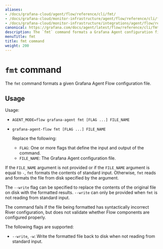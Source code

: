```yaml
---
aliases:
- /docs/grafana-cloud/agent/flow/reference/cli/fmt/
- /docs/grafana-cloud/monitor-infrastructure/agent/flow/reference/cli/fmt/
- /docs/grafana-cloud/monitor-infrastructure/integrations/agent/flow/reference/cli/fmt/
canonical: https://grafana.com/docs/agent/latest/flow/reference/cli/fmt/
description: The `fmt` command formats a Grafana Agent configuration file.
menuTitle: fmt
title: fmt command
weight: 200
---
```


# `fmt` command

The `fmt` command formats a given Grafana Agent Flow configuration file.

## Usage

Usage:

* `AGENT_MODE=flow grafana-agent fmt [FLAG ...] FILE_NAME`
* `grafana-agent-flow fmt [FLAG ...] FILE_NAME`

   Replace the following:

   * `FLAG`: One or more flags that define the input and output of the command.
   * `FILE_NAME`: The Grafana Agent configuration file.

If the `FILE_NAME` argument is not provided or if the `FILE_NAME` argument is
equal to `-`, `fmt` formats the contents of standard input. Otherwise,
`fmt` reads and formats the file from disk specified by the argument.

The `--write` flag can be specified to replace the contents of the original
file on disk with the formatted results. `--write` can only be provided when
`fmt` is not reading from standard input.

The command fails if the file being formatted has syntactically incorrect River
configuration, but does not validate whether Flow components are configured
properly.

The following flags are supported:

* `--write`, `-w`: Write the formatted file back to disk when not reading from
  standard input.